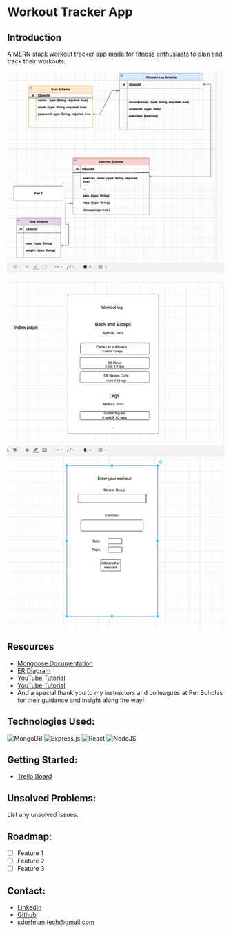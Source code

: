 # Workout Tracker App

## Introduction

 A MERN stack workout tracker app made for fitness enthusiasts to plan and track their workouts.

 ![App Screenshot](src/images/Drawio.png)
 ![App Screenshot](src/images/layout.png)
 ![App Screenshot](src/images/layout2.png)

## Resources
- [Mongoose Documentation](https://mongoosejs.com/docs/) 
- [ER Diagram](https://www.lucidchart.com/pages/er-diagrams?a=0)
- [YouTube Tutorial](https://www.youtube.com/watch?v=I7EDAR2GRVo&list=PLhwvZuAVtz8Ftb0AphUjvDG30_PQbIHd3&index=1&t=2436s&pp=gAQBiAQB) 
- [YouTube Tutorial](https://www.youtube.com/watch?v=1NrHkjlWVhM&list=PLhwvZuAVtz8Ftb0AphUjvDG30_PQbIHd3&index=2&t=2137s&pp=gAQBiAQB) 
- And a special thank you to my instructors and colleagues at Per Scholas for their guidance and insight along the way!

## Technologies Used: 
![MongoDB](https://img.shields.io/badge/MongoDB-%234ea94b.svg?style=for-the-badge&logo=mongodb&logoColor=white)
![Express.js](https://img.shields.io/badge/express.js-%23404d59.svg?style=for-the-badge&logo=express&logoColor=%2361DAFB)
![React](https://img.shields.io/badge/react-%2320232a.svg?style=for-the-badge&logo=react&logoColor=%2361DAFB)
![NodeJS](https://img.shields.io/badge/node.js-6DA55F?style=for-the-badge&logo=node.js&logoColor=white)

## Getting Started: 
- [Trello Board](https://trello.com/b/16W86INb/mern-project)

## Unsolved Problems: 
List any unsolved issues.

## Roadmap:
- [ ] Feature 1
- [ ] Feature 2
- [ ] Feature 3

## Contact:

- [LinkedIn](https://www.linkedin.com/in/shoshana-dorfman-859b161a2/)
- [Github](https://github.com/S-Dorfman)
- sdorfman.tech@gmail.com
